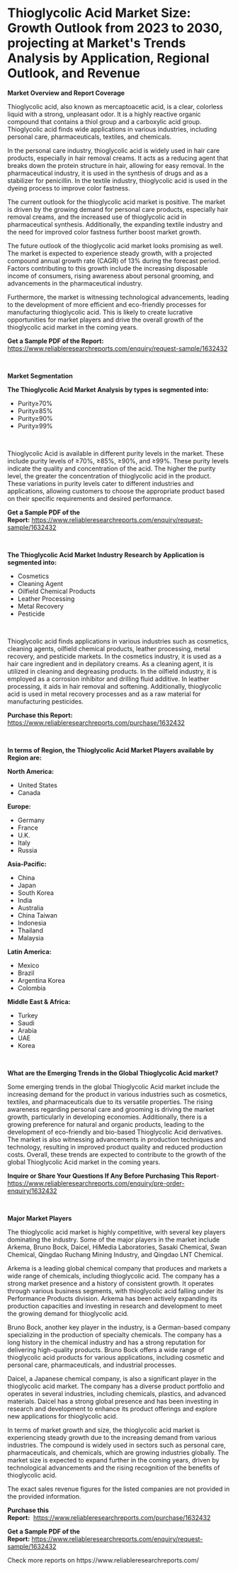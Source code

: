 <p><h1>Thioglycolic Acid Market Size: Growth Outlook from 2023 to 2030, projecting at Market's Trends Analysis by Application, Regional Outlook, and Revenue</h1></p><p><strong>Market Overview and Report Coverage</strong></p>
<p><p>Thioglycolic acid, also known as mercaptoacetic acid, is a clear, colorless liquid with a strong, unpleasant odor. It is a highly reactive organic compound that contains a thiol group and a carboxylic acid group. Thioglycolic acid finds wide applications in various industries, including personal care, pharmaceuticals, textiles, and chemicals.</p><p>In the personal care industry, thioglycolic acid is widely used in hair care products, especially in hair removal creams. It acts as a reducing agent that breaks down the protein structure in hair, allowing for easy removal. In the pharmaceutical industry, it is used in the synthesis of drugs and as a stabilizer for penicillin. In the textile industry, thioglycolic acid is used in the dyeing process to improve color fastness.</p><p>The current outlook for the thioglycolic acid market is positive. The market is driven by the growing demand for personal care products, especially hair removal creams, and the increased use of thioglycolic acid in pharmaceutical synthesis. Additionally, the expanding textile industry and the need for improved color fastness further boost market growth.</p><p>The future outlook of the thioglycolic acid market looks promising as well. The market is expected to experience steady growth, with a projected compound annual growth rate (CAGR) of 13% during the forecast period. Factors contributing to this growth include the increasing disposable income of consumers, rising awareness about personal grooming, and advancements in the pharmaceutical industry.</p><p>Furthermore, the market is witnessing technological advancements, leading to the development of more efficient and eco-friendly processes for manufacturing thioglycolic acid. This is likely to create lucrative opportunities for market players and drive the overall growth of the thioglycolic acid market in the coming years.</p></p>
<p><strong>Get a Sample PDF of the Report:</strong> <a href="https://www.reliableresearchreports.com/enquiry/request-sample/1632432">https://www.reliableresearchreports.com/enquiry/request-sample/1632432</a></p>
<p>&nbsp;</p>
<p><strong>Market Segmentation</strong></p>
<p><strong>The Thioglycolic Acid Market Analysis by types is segmented into:</strong></p>
<p><ul><li>Purity≥70%</li><li>Purity≥85%</li><li>Purity≥90%</li><li>Purity≥99%</li></ul></p>
<p>&nbsp;</p>
<p><p>Thioglycolic Acid is available in different purity levels in the market. These include purity levels of ≥70%, ≥85%, ≥90%, and ≥99%. These purity levels indicate the quality and concentration of the acid. The higher the purity level, the greater the concentration of thioglycolic acid in the product. These variations in purity levels cater to different industries and applications, allowing customers to choose the appropriate product based on their specific requirements and desired performance.</p></p>
<p><strong>Get a Sample PDF of the Report:</strong>&nbsp;<a href="https://www.reliableresearchreports.com/enquiry/request-sample/1632432">https://www.reliableresearchreports.com/enquiry/request-sample/1632432</a></p>
<p>&nbsp;</p>
<p><strong>The Thioglycolic Acid Market Industry Research by Application is segmented into:</strong></p>
<p><ul><li>Cosmetics</li><li>Cleaning Agent</li><li>Oilfield Chemical Products</li><li>Leather Processing</li><li>Metal Recovery</li><li>Pesticide</li></ul></p>
<p>&nbsp;</p>
<p><p>Thioglycolic acid finds applications in various industries such as cosmetics, cleaning agents, oilfield chemical products, leather processing, metal recovery, and pesticide markets. In the cosmetics industry, it is used as a hair care ingredient and in depilatory creams. As a cleaning agent, it is utilized in cleaning and degreasing products. In the oilfield industry, it is employed as a corrosion inhibitor and drilling fluid additive. In leather processing, it aids in hair removal and softening. Additionally, thioglycolic acid is used in metal recovery processes and as a raw material for manufacturing pesticides.</p></p>
<p><strong>Purchase this Report:</strong>&nbsp; <a href="https://www.reliableresearchreports.com/purchase/1632432">https://www.reliableresearchreports.com/purchase/1632432</a></p>
<p>&nbsp;</p>
<p><strong>In terms of Region, the Thioglycolic Acid Market Players available by Region are:</strong></p>
<p>
    <p> <strong> North America: </strong>
        <ul>
            <li>United States</li>
            <li>Canada</li>
        </ul>
        </p> 
    <p> <strong> Europe: </strong>
        <ul>
            <li>Germany</li>
            <li>France</li>
            <li>U.K.</li>
            <li>Italy</li>
            <li>Russia</li>
        </ul>
        </p> 
    <p> <strong> Asia-Pacific: </strong>
        <ul>
            <li>China</li>
            <li>Japan</li>
            <li>South Korea</li>
            <li>India</li>
            <li>Australia</li>
            <li>China Taiwan</li>
            <li>Indonesia</li>
            <li>Thailand</li>
            <li>Malaysia</li>
        </ul>
        </p> 
    <p> <strong> Latin America: </strong>
        <ul>
            <li>Mexico</li>
            <li>Brazil</li>
            <li>Argentina Korea</li>
            <li>Colombia</li>
        </ul>
        </p> 
    <p> <strong> Middle East & Africa: </strong>
        <ul>
            <li>Turkey</li>
            <li>Saudi</li>
            <li>Arabia</li>
            <li>UAE</li>
            <li>Korea</li>
        </ul>
    </p>
    </p>
<p>&nbsp;</p>
<p><strong>What are the Emerging Trends in the Global Thioglycolic Acid market?</strong></p>
<p><p>Some emerging trends in the global Thioglycolic Acid market include the increasing demand for the product in various industries such as cosmetics, textiles, and pharmaceuticals due to its versatile properties. The rising awareness regarding personal care and grooming is driving the market growth, particularly in developing economies. Additionally, there is a growing preference for natural and organic products, leading to the development of eco-friendly and bio-based Thioglycolic Acid derivatives. The market is also witnessing advancements in production techniques and technology, resulting in improved product quality and reduced production costs. Overall, these trends are expected to contribute to the growth of the global Thioglycolic Acid market in the coming years.</p></p>
<p><strong>Inquire or Share Your Questions If Any Before Purchasing This Report</strong>- <a href="https://www.reliableresearchreports.com/enquiry/pre-order-enquiry/1632432">https://www.reliableresearchreports.com/enquiry/pre-order-enquiry/1632432</a></p>
<p>&nbsp;</p>
<p><strong>Major Market Players</strong></p>
<p><p>The thioglycolic acid market is highly competitive, with several key players dominating the industry. Some of the major players in the market include Arkema, Bruno Bock, Daicel, HiMedia Laboratories, Sasaki Chemical, Swan Chemical, Qingdao Ruchang Mining Industry, and Qingdao LNT Chemical. </p><p>Arkema is a leading global chemical company that produces and markets a wide range of chemicals, including thioglycolic acid. The company has a strong market presence and a history of consistent growth. It operates through various business segments, with thioglycolic acid falling under its Performance Products division. Arkema has been actively expanding its production capacities and investing in research and development to meet the growing demand for thioglycolic acid. </p><p>Bruno Bock, another key player in the industry, is a German-based company specializing in the production of specialty chemicals. The company has a long history in the chemical industry and has a strong reputation for delivering high-quality products. Bruno Bock offers a wide range of thioglycolic acid products for various applications, including cosmetic and personal care, pharmaceuticals, and industrial processes.</p><p>Daicel, a Japanese chemical company, is also a significant player in the thioglycolic acid market. The company has a diverse product portfolio and operates in several industries, including chemicals, plastics, and advanced materials. Daicel has a strong global presence and has been investing in research and development to enhance its product offerings and explore new applications for thioglycolic acid.</p><p>In terms of market growth and size, the thioglycolic acid market is experiencing steady growth due to the increasing demand from various industries. The compound is widely used in sectors such as personal care, pharmaceuticals, and chemicals, which are growing industries globally. The market size is expected to expand further in the coming years, driven by technological advancements and the rising recognition of the benefits of thioglycolic acid.</p><p>The exact sales revenue figures for the listed companies are not provided in the provided information.</p></p>
<p><strong>Purchase this Report:</strong>&nbsp;&nbsp;<a href="https://www.reliableresearchreports.com/purchase/1632432">https://www.reliableresearchreports.com/purchase/1632432</a></p>
<p></p>
<p><strong>Get a Sample PDF of the Report:</strong>&nbsp;<a href="https://www.reliableresearchreports.com/enquiry/request-sample/1632432">https://www.reliableresearchreports.com/enquiry/request-sample/1632432</a></p>
<p>Check more reports on https://www.reliableresearchreports.com/</p>